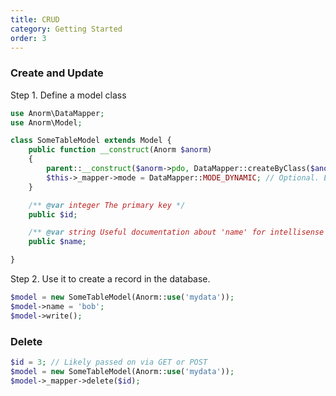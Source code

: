```yaml
---
title: CRUD
category: Getting Started
order: 3
---
```


### Create and Update

Step 1. Define a model class

```php
use Anorm\DataMapper;
use Anorm\Model;

class SomeTableModel extends Model {
    public function __construct(Anorm $anorm)
    {
        parent::__construct($anorm->pdo, DataMapper::createByClass($anorm->pdo, $this));
        $this->_mapper->mode = DataMapper::MODE_DYNAMIC; // Optional. Enables dynamic mode to alter the table to suit the model.
    }

    /** @var integer The primary key */
    public $id;

    /** @var string Useful documentation about 'name' for intellisense */
    public $name;

}
```

Step 2. Use it to create a record in the database.

```php
$model = new SomeTableModel(Anorm::use('mydata'));
$model->name = 'bob';
$model->write();
```

### Delete

```php
$id = 3; // Likely passed on via GET or POST
$model = new SomeTableModel(Anorm::use('mydata'));
$model->_mapper->delete($id);
```
